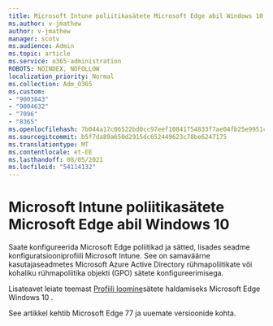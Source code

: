 ```yaml
---
title: Microsoft Intune poliitikasätete Microsoft Edge abil Windows 10
ms.author: v-jmathew
author: v-jmathew
manager: scotv
ms.audience: Admin
ms.topic: article
ms.service: o365-administration
ROBOTS: NOINDEX, NOFOLLOW
localization_priority: Normal
ms.collection: Adm_O365
ms.custom:
- "9003843"
- "9004632"
- "7096"
- "8365"
ms.openlocfilehash: 7b044a17c06522bd0cc97eef10841754833f7ae04fb25e9951c1d9df7e93f6f9
ms.sourcegitcommit: b5f7da89a650d2915dc652449623c78be6247175
ms.translationtype: MT
ms.contentlocale: et-EE
ms.lasthandoff: 08/05/2021
ms.locfileid: "54114132"
---
```

# <a name="use-microsoft-intune-to-configure-microsoft-edge-policy-settings-for-windows-10"></a>Microsoft Intune poliitikasätete Microsoft Edge abil Windows 10

Saate konfigureerida Microsoft Edge poliitikad ja sätted, lisades seadme konfiguratsiooniprofiili Microsoft Intune. See on samaväärne kasutajaseadmetes Microsoft Azure Active Directory rühmapoliitikate või kohaliku rühmapoliitika objekti (GPO) sätete konfigureerimisega.

Lisateavet leiate teemast [Profiili loomine](https://go.microsoft.com/fwlink/?linkid=2133700)sätete haldamiseks Microsoft Edge Windows 10 .

See artikkel kehtib Microsoft Edge 77 ja uuemate versioonide kohta.
